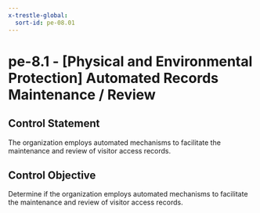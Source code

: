 ```yaml
---
x-trestle-global:
  sort-id: pe-08.01
---
```


# pe-8.1 - \[Physical and Environmental Protection\] Automated Records Maintenance / Review

## Control Statement

The organization employs automated mechanisms to facilitate the maintenance and review of visitor access records.

## Control Objective

Determine if the organization employs automated mechanisms to facilitate the maintenance and review of visitor access records.
